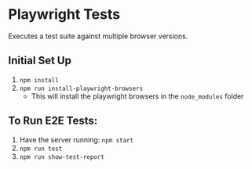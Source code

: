 # Playwright Tests

Executes a test suite against multiple browser versions.

## Initial Set Up
1. `npm install`
1. `npm run install-playwright-browsers`
    - This will install the playwright browsers in the `node_modules` folder

## To Run E2E Tests:
1. Have the server running: `npm start`
2. `npm run test`
4. `npm run show-test-report`
